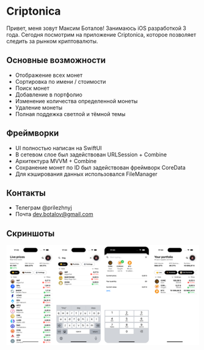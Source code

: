 # Criptoniсa
Привет, меня зовут Максим Боталов! Занимаюсь iOS разработкой 3 года.
Сегодня посмотрим на приложение Criptoniсa, которое позволяет следить за рынком криптовалюты.

## Основные возможности
- Отображение всех монет
- Сортировка по имени / стоимости
- Поиск монет
- Добавление в портфолио
- Изменение количества определенной монеты
- Удаление монеты
- Полная поддежка светлой и тёмной темы

## Фреймворки
- UI полностью написан на SwiftUI
- В сетевом слое был задействован URLSession + Combine
- Архитектура MVVM + Combine
- Сохранение монет по ID был задействован фреймворк CoreData
- Для кэширования данных использовался FileManager

## Контакты
- Телеграм @prilezhnyj
- Почта dev.botalov@gmail.com

## Скриншоты
![Screenshot](https://github.com/prilezhnyj/Cryptonica/blob/main/Cryptonica/Screenshots.png)
